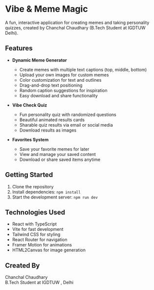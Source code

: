 # Vibe & Meme Magic

A fun, interactive application for creating memes and taking personality quizzes, created by Chanchal Chaudhary (B.Tech Student at IGDTUW Delhi).

## Features

- **Dynamic Meme Generator**
  - Create memes with multiple text captions (top, middle, bottom)
  - Upload your own images for custom memes
  - Color customization for text and outlines
  - Drag-and-drop text positioning
  - Random caption suggestions for inspiration
  - Easy download and share functionality

- **Vibe Check Quiz**
  - Fun personality quiz with randomized questions
  - Beautiful animated results cards
  - Sharable quiz results via email or social media
  - Download results as images

- **Favorites System**
  - Save your favorite memes for later
  - View and manage your saved content
  - Download or share saved items anytime

## Getting Started

1. Clone the repository
2. Install dependencies: `npm install`
3. Start the development server: `npm run dev`

## Technologies Used

- React with TypeScript
- Vite for fast development
- Tailwind CSS for styling
- React Router for navigation
- Framer Motion for animations
- HTML2Canvas for image generation

## Created By

Chanchal Chaudhary  
B.Tech Student at IGDTUW , Delhi 